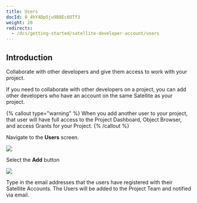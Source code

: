 ```yaml
---
title: Users
docId: 0_4hY4Dp5ju9B8Ec6OTf3
weight: 20
redirects:
  - /dcs/getting-started/satellite-developer-account/users
---
```


## Introduction

Collaborate with other developers and give them access to work with your project.

If you need to collaborate with other developers on a project, you can add other developers who have an account on the same Satellite as your project.

{% callout type="warning"  %}
When you add another user to your project, that user will have full access to the Project Dashboard, Object Browser, and access Grants for your Project.&#x20;
{% /callout %}

Navigate to the **Users** screen.&#x20;

![](https://link.storjshare.io/raw/jua7rls6hkx5556qfcmhrqed2tfa/docs/images/eMttBc7nDmSUgP9Y-OAnI_users1.png)

Select the **Add** button

![](https://link.storjshare.io/raw/jua7rls6hkx5556qfcmhrqed2tfa/docs/images/Uv5sm1Bh3hC5SPbinJvIm_users2.png)

Type in the email addresses that the users have registered with their Satellite Accounts. The Users will be added to the Project Team and notified via email.
